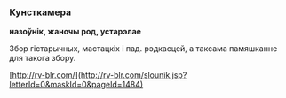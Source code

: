 ### Кунсткамера
**назоўнік, жаночы род, устарэлае**

Збор гістарычных, мастацкіх і пад. рэдкасцей, а таксама памяшканне для такога збору.

<a rel="author">[http://rv-blr.com/](http://rv-blr.com/slounik.jsp?letterId=0&maskId=0&pageId=1484)</a>
